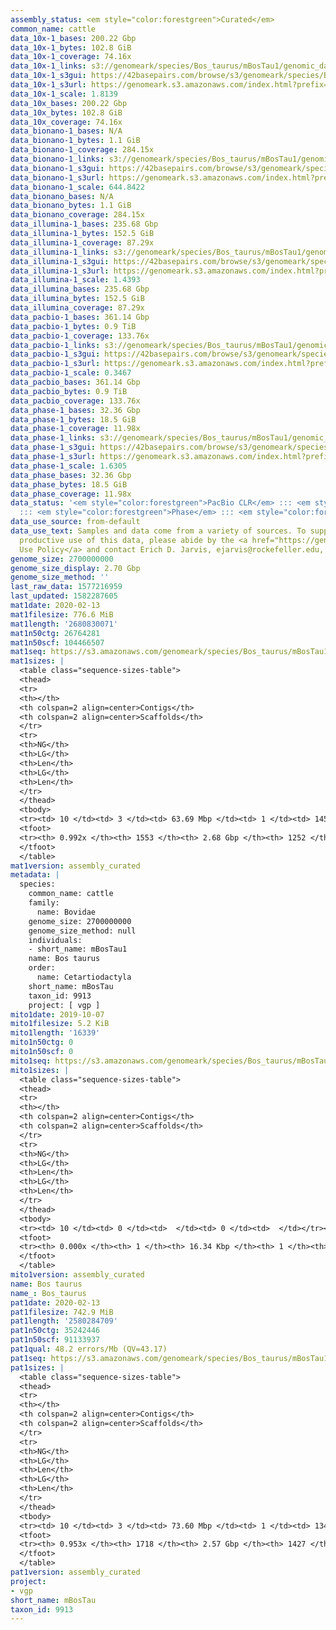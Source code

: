 ```yaml
---
assembly_status: <em style="color:forestgreen">Curated</em>
common_name: cattle
data_10x-1_bases: 200.22 Gbp
data_10x-1_bytes: 102.8 GiB
data_10x-1_coverage: 74.16x
data_10x-1_links: s3://genomeark/species/Bos_taurus/mBosTau1/genomic_data/10x/<br>
data_10x-1_s3gui: https://42basepairs.com/browse/s3/genomeark/species/Bos_taurus/mBosTau1/genomic_data/10x/
data_10x-1_s3url: https://genomeark.s3.amazonaws.com/index.html?prefix=species/Bos_taurus/mBosTau1/genomic_data/10x/
data_10x-1_scale: 1.8139
data_10x_bases: 200.22 Gbp
data_10x_bytes: 102.8 GiB
data_10x_coverage: 74.16x
data_bionano-1_bases: N/A
data_bionano-1_bytes: 1.1 GiB
data_bionano-1_coverage: 284.15x
data_bionano-1_links: s3://genomeark/species/Bos_taurus/mBosTau1/genomic_data/bionano/<br>
data_bionano-1_s3gui: https://42basepairs.com/browse/s3/genomeark/species/Bos_taurus/mBosTau1/genomic_data/bionano/
data_bionano-1_s3url: https://genomeark.s3.amazonaws.com/index.html?prefix=species/Bos_taurus/mBosTau1/genomic_data/bionano/
data_bionano-1_scale: 644.8422
data_bionano_bases: N/A
data_bionano_bytes: 1.1 GiB
data_bionano_coverage: 284.15x
data_illumina-1_bases: 235.68 Gbp
data_illumina-1_bytes: 152.5 GiB
data_illumina-1_coverage: 87.29x
data_illumina-1_links: s3://genomeark/species/Bos_taurus/mBosTau1/genomic_data/illumina/<br>
data_illumina-1_s3gui: https://42basepairs.com/browse/s3/genomeark/species/Bos_taurus/mBosTau1/genomic_data/illumina/
data_illumina-1_s3url: https://genomeark.s3.amazonaws.com/index.html?prefix=species/Bos_taurus/mBosTau1/genomic_data/illumina/
data_illumina-1_scale: 1.4393
data_illumina_bases: 235.68 Gbp
data_illumina_bytes: 152.5 GiB
data_illumina_coverage: 87.29x
data_pacbio-1_bases: 361.14 Gbp
data_pacbio-1_bytes: 0.9 TiB
data_pacbio-1_coverage: 133.76x
data_pacbio-1_links: s3://genomeark/species/Bos_taurus/mBosTau1/genomic_data/pacbio/<br>
data_pacbio-1_s3gui: https://42basepairs.com/browse/s3/genomeark/species/Bos_taurus/mBosTau1/genomic_data/pacbio/
data_pacbio-1_s3url: https://genomeark.s3.amazonaws.com/index.html?prefix=species/Bos_taurus/mBosTau1/genomic_data/pacbio/
data_pacbio-1_scale: 0.3467
data_pacbio_bases: 361.14 Gbp
data_pacbio_bytes: 0.9 TiB
data_pacbio_coverage: 133.76x
data_phase-1_bases: 32.36 Gbp
data_phase-1_bytes: 18.5 GiB
data_phase-1_coverage: 11.98x
data_phase-1_links: s3://genomeark/species/Bos_taurus/mBosTau1/genomic_data/phase/<br>
data_phase-1_s3gui: https://42basepairs.com/browse/s3/genomeark/species/Bos_taurus/mBosTau1/genomic_data/phase/
data_phase-1_s3url: https://genomeark.s3.amazonaws.com/index.html?prefix=species/Bos_taurus/mBosTau1/genomic_data/phase/
data_phase-1_scale: 1.6305
data_phase_bases: 32.36 Gbp
data_phase_bytes: 18.5 GiB
data_phase_coverage: 11.98x
data_status: '<em style="color:forestgreen">PacBio CLR</em> ::: <em style="color:forestgreen">10x</em>
  ::: <em style="color:forestgreen">Phase</em> ::: <em style="color:forestgreen">Illumina</em>'
data_use_source: from-default
data_use_text: Samples and data come from a variety of sources. To support fair and
  productive use of this data, please abide by the <a href="https://genome10k.soe.ucsc.edu/data-use-policies/">Data
  Use Policy</a> and contact Erich D. Jarvis, ejarvis@rockefeller.edu, with any questions.
genome_size: 2700000000
genome_size_display: 2.70 Gbp
genome_size_method: ''
last_raw_data: 1577216959
last_updated: 1582287605
mat1date: 2020-02-13
mat1filesize: 776.6 MiB
mat1length: '2680830071'
mat1n50ctg: 26764281
mat1n50scf: 104466507
mat1seq: https://s3.amazonaws.com/genomeark/species/Bos_taurus/mBosTau1/assembly_curated/mBosTau1.mat.cur.20200213.fasta.gz
mat1sizes: |
  <table class="sequence-sizes-table">
  <thead>
  <tr>
  <th></th>
  <th colspan=2 align=center>Contigs</th>
  <th colspan=2 align=center>Scaffolds</th>
  </tr>
  <tr>
  <th>NG</th>
  <th>LG</th>
  <th>Len</th>
  <th>LG</th>
  <th>Len</th>
  </tr>
  </thead>
  <tbody>
  <tr><td> 10 </td><td> 3 </td><td> 63.69 Mbp </td><td> 1 </td><td> 145.54 Mbp </td></tr><tr><td> 20 </td><td> 8 </td><td> 47.65 Mbp </td><td> 3 </td><td> 120.79 Mbp </td></tr><tr><td> 30 </td><td> 14 </td><td> 38.56 Mbp </td><td> 6 </td><td> 117.22 Mbp </td></tr><tr><td> 40 </td><td> 22 </td><td> 32.06 Mbp </td><td> 8 </td><td> 110.43 Mbp </td></tr><tr style="background-color:#cccccc;"><td> 50 </td><td> 31 </td><td style="background-color:#88ff88;"> 26.76 Mbp </td><td> 10 </td><td style="background-color:#88ff88;"> 104.47 Mbp </td></tr><tr><td> 60 </td><td> 42 </td><td> 24.09 Mbp </td><td> 13 </td><td> 84.27 Mbp </td></tr><tr><td> 70 </td><td> 55 </td><td> 17.44 Mbp </td><td> 17 </td><td> 72.62 Mbp </td></tr><tr><td> 80 </td><td> 73 </td><td> 12.95 Mbp </td><td> 21 </td><td> 62.58 Mbp </td></tr><tr><td> 90 </td><td> 106 </td><td> 5.48 Mbp </td><td> 25 </td><td> 51.31 Mbp </td></tr><tr><td> 100 </td><td> 0 </td><td>  </td><td> 0 </td><td>  </td></tr></tbody>
  <tfoot>
  <tr><th> 0.992x </th><th> 1553 </th><th> 2.68 Gbp </th><th> 1252 </th><th> 2.68 Gbp </th></tr>
  </tfoot>
  </table>
mat1version: assembly_curated
metadata: |
  species:
    common_name: cattle
    family:
      name: Bovidae
    genome_size: 2700000000
    genome_size_method: null
    individuals:
    - short_name: mBosTau1
    name: Bos taurus
    order:
      name: Cetartiodactyla
    short_name: mBosTau
    taxon_id: 9913
    project: [ vgp ]
mito1date: 2019-10-07
mito1filesize: 5.2 KiB
mito1length: '16339'
mito1n50ctg: 0
mito1n50scf: 0
mito1seq: https://s3.amazonaws.com/genomeark/species/Bos_taurus/mBosTau1/assembly_curated/mBosTau1.mat.cur.20191007.MT.fasta.gz
mito1sizes: |
  <table class="sequence-sizes-table">
  <thead>
  <tr>
  <th></th>
  <th colspan=2 align=center>Contigs</th>
  <th colspan=2 align=center>Scaffolds</th>
  </tr>
  <tr>
  <th>NG</th>
  <th>LG</th>
  <th>Len</th>
  <th>LG</th>
  <th>Len</th>
  </tr>
  </thead>
  <tbody>
  <tr><td> 10 </td><td> 0 </td><td>  </td><td> 0 </td><td>  </td></tr><tr><td> 20 </td><td> 0 </td><td>  </td><td> 0 </td><td>  </td></tr><tr><td> 30 </td><td> 0 </td><td>  </td><td> 0 </td><td>  </td></tr><tr><td> 40 </td><td> 0 </td><td>  </td><td> 0 </td><td>  </td></tr><tr style="background-color:#cccccc;"><td> 50 </td><td> 0 </td><td style="background-color:#ff8888;">  </td><td> 0 </td><td style="background-color:#ff8888;">  </td></tr><tr><td> 60 </td><td> 0 </td><td>  </td><td> 0 </td><td>  </td></tr><tr><td> 70 </td><td> 0 </td><td>  </td><td> 0 </td><td>  </td></tr><tr><td> 80 </td><td> 0 </td><td>  </td><td> 0 </td><td>  </td></tr><tr><td> 90 </td><td> 0 </td><td>  </td><td> 0 </td><td>  </td></tr><tr><td> 100 </td><td> 0 </td><td>  </td><td> 0 </td><td>  </td></tr></tbody>
  <tfoot>
  <tr><th> 0.000x </th><th> 1 </th><th> 16.34 Kbp </th><th> 1 </th><th> 16.34 Kbp </th></tr>
  </tfoot>
  </table>
mito1version: assembly_curated
name: Bos taurus
name_: Bos_taurus
pat1date: 2020-02-13
pat1filesize: 742.9 MiB
pat1length: '2580284709'
pat1n50ctg: 35242446
pat1n50scf: 91133937
pat1qual: 48.2 errors/Mb (QV=43.17)
pat1seq: https://s3.amazonaws.com/genomeark/species/Bos_taurus/mBosTau1/assembly_curated/mBosTau1.pat.cur.20200213.fasta.gz
pat1sizes: |
  <table class="sequence-sizes-table">
  <thead>
  <tr>
  <th></th>
  <th colspan=2 align=center>Contigs</th>
  <th colspan=2 align=center>Scaffolds</th>
  </tr>
  <tr>
  <th>NG</th>
  <th>LG</th>
  <th>Len</th>
  <th>LG</th>
  <th>Len</th>
  </tr>
  </thead>
  <tbody>
  <tr><td> 10 </td><td> 3 </td><td> 73.60 Mbp </td><td> 1 </td><td> 134.17 Mbp </td></tr><tr><td> 20 </td><td> 7 </td><td> 61.25 Mbp </td><td> 4 </td><td> 119.44 Mbp </td></tr><tr><td> 30 </td><td> 12 </td><td> 45.73 Mbp </td><td> 6 </td><td> 112.63 Mbp </td></tr><tr><td> 40 </td><td> 18 </td><td> 39.81 Mbp </td><td> 8 </td><td> 106.48 Mbp </td></tr><tr style="background-color:#cccccc;"><td> 50 </td><td> 25 </td><td style="background-color:#88ff88;"> 35.24 Mbp </td><td> 11 </td><td style="background-color:#88ff88;"> 91.13 Mbp </td></tr><tr><td> 60 </td><td> 35 </td><td> 22.38 Mbp </td><td> 14 </td><td> 82.50 Mbp </td></tr><tr><td> 70 </td><td> 48 </td><td> 17.34 Mbp </td><td> 18 </td><td> 69.72 Mbp </td></tr><tr><td> 80 </td><td> 69 </td><td> 10.04 Mbp </td><td> 22 </td><td> 60.72 Mbp </td></tr><tr><td> 90 </td><td> 114 </td><td> 2.71 Mbp </td><td> 27 </td><td> 44.12 Mbp </td></tr><tr><td> 100 </td><td> 0 </td><td>  </td><td> 0 </td><td>  </td></tr></tbody>
  <tfoot>
  <tr><th> 0.953x </th><th> 1718 </th><th> 2.57 Gbp </th><th> 1427 </th><th> 2.58 Gbp </th></tr>
  </tfoot>
  </table>
pat1version: assembly_curated
project:
- vgp
short_name: mBosTau
taxon_id: 9913
---
```

